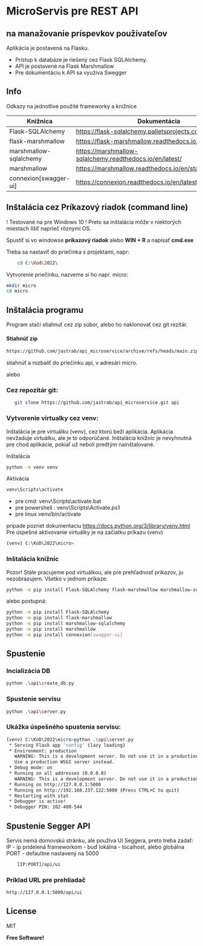 ﻿# MicroServis pre REST API
##  na manažovanie príspevkov použivateľov

Aplikácia je postavená na Flasku.
- Prístup k databáze je riešený cez Flask SQLAlchemy.
- API je postavené na Flask Marshmallow
- Pre dokumentáciu k API sa využíva Swegger

## Info 

Odkazy na jednotlive použité frameworky a knižnice

| Knižnica | Dokumentácia |
| ------ | ------ |
| Flask-SQLAlchemy | https://flask-sqlalchemy.palletsprojects.com/en/2.x/ |
| flask-marshmallow | https://flask-marshmallow.readthedocs.io/en/latest/ |
| marshmallow-sqlalchemy | https://marshmallow-sqlalchemy.readthedocs.io/en/latest/ |
| marshmallow | https://marshmallow.readthedocs.io/en/stable/ |
| connexion[swagger-ui] | https://connexion.readthedocs.io/en/latest/quickstart.html |

## Inštalácia cez Príkazový riadok (command line)
! Testované na pre Windows 10 !
Preto sa inštalácia môže v niektorých miestach líšiť naprieč rôznymi OS.

Spustiť si vo windowse **príkazový riadok** alebo **WIN + R** a napísať **cmd.exe**

Treba sa nastaviť do priečinka s projektami, napr:
```sh
    cd C:\Kod\2022\
```

Vytvorenie priečinku, nazveme si ho napr. micro:

```sh
mkdir micro
cd micro
```

## Inštalácia programu
Program stačí stiahnuť cez zip súbor, alebo ho naklonovať cez git rezitár.
#### Stiahnúť zip 
```sh
https://github.com/jastrab/api_microservice/archive/refs/heads/main.zip
```
stiahnúť a rozbaliť do priečinku api, v adresári micro.

alebo
### Cez repozitár git:
```sh
   git clone https://github.com/jastrab/api_microservice.git api
```

### Vytvorenie virtualky cez venv:
Inštalácia je pre virtuálku (venv), cez ktorú beží aplikácia. 
Aplikácia nevžaduje virtuálku, ale je to odporúčané.
Inštalácia knižníc je nevyhnutná pre chod aplikácie, pokiaľ už neboli predtým nainštalované.

Inštalácia
```sh
python -m venv venv
```
Aktivácia
```sh
venv\Scripts\activate
```
- pre cmd: venv\Scripts\activate.bat
- pre powershell : venv\Scripts\Activate.ps1
- pre linux venv/bin/activate 

pripade pozriet dokumentaciu https://docs.python.org/3/library/venv.html
Pre úspešné aktivovanie virtuálky je na začiatku príkazu (venv)
```sh
(venv) C:\KoD\2022\micro>
```
### Inštalácia knižníc
Pozor! Stále pracujeme pod virtuálkou, ale pre prehľadnosť príkazov, ju nezobrazujem.
Všetko v jednom príkaze:
```sh
python -m pip install Flask-SQLAlchemy flask-marshmallow marshmallow-sqlalchemy marshmallow connexion[swagger-ui]
```
alebo postupná:
```sh
python -m pip install Flask-SQLAlchemy
python -m pip install flask-marshmallow 
python -m pip install marshmallow-sqlalchemy
python -m pip install marshmallow
python -m pip install connexion[swagger-ui]
```


## Spustenie

### Incializácia DB

```sh
python .\api\create_db.py
```

### Spustenie servisu
```sh
python .\api\server.py
```

### Ukážka úspešného spustenia servisu:
```sh
(venv) C:\KoD\2022\micro>python .\api\server.py
 * Serving Flask app 'config' (lazy loading)
 * Environment: production
   WARNING: This is a development server. Do not use it in a production deployment.
   Use a production WSGI server instead.
 * Debug mode: on
 * Running on all addresses (0.0.0.0)
   WARNING: This is a development server. Do not use it in a production deployment.
 * Running on http://127.0.0.1:5000
 * Running on http://192.168.237.122:5000 (Press CTRL+C to quit)
 * Restarting with stat
 * Debugger is active!
 * Debugger PIN: 102-400-544
```

## Spustenie Segger API
Servis nemá domovskú stránku, ale používa UI Seggera, preto treba zadať:
IP - ip pridelená frameworkom - buď lokálna - localhost, alebo globálna
PORT - defaultne nastavený na 5000
```sh
    [IP:PORT]/api/ui
```
### Príklad URL pre prehliadač
```sh
http://127.0.0.1:5000/api/ui
```
## License

MIT

**Free Software!**

